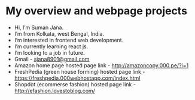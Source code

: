 # My overview and webpage projects
- Hi, I’m Suman Jana.
- I’m from Kolkata, west Bengal, India.
- I’m interested in frontend web development.
- I’m currently learning react js.
- I’m looking to a job in future.
- Gmail - sjana8901@gmail.com
- Amazon home page hosted page link - http://amazoncopy.000.pe/?i=1
- FreshPedia (green house forming) hosted page link - https://freshpedia.000webhostapp.com/index.html
- Shopdot (ecommerse fashion) hosted page link - http://efashion.lovestoblog.com/
